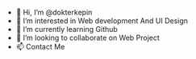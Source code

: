 - 👋 Hi, I’m @dokterkepin
- 👀 I’m interested in Web development And UI Design
- 🌱 I’m currently learning Github
- 💞️ I’m looking to collaborate on Web Project
- 📫 Contact Me
<!---
dokterkepin/dokterkepin is a ✨ special ✨ repository because its `README.md` (this file) appears on your GitHub profile.
You can click the Preview link to take a look at your changes.
--->
